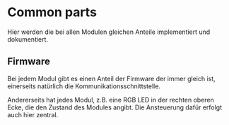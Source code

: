 # Common parts

Hier werden die bei allen Modulen gleichen Anteile implementiert und dokumentiert.

## Firmware

Bei jedem Modul gibt es einen Anteil der Firmware der immer gleich ist, einerseits natürlich die Kommunikationsschnittstelle.

Andererseits hat jedes Modul, z.B. eine RGB LED in der rechten oberen Ecke, die den Zustand des Modules angibt. Die Ansteuerung dafür erfolgt auch hier zentral.  